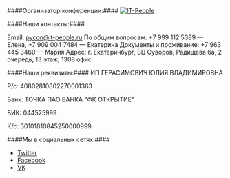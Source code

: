 ####Организатор конференции:####
[![IT-People](https://img-fotki.yandex.ru/get/176331/121639917.103/0_180a79_f89b8c60_orig)](http://www.it-people.ru/)

####Наши контакты:####

Email: pycon@it-people.ru
По общим вопросам: +7 999 112 5389 — Елена, +7 909 004 7484 — Екатерина
Документы и проживание: +7 963 445 3460 — Мария
Адрес: г. Екатеринбург, БЦ Суворов, Радищева 6а, 2 очередь, 13 этаж, 1308 офис

####Наши реквизиты:####
ИП ГЕРАСИМОВИЧ ЮЛИЯ ВЛАДИМИРОВНА  

Р/с: 40802810802270001363

Банк: ТОЧКА ПАО БАНКА "ФК ОТКРЫТИЕ" 

БИК: 044525999

К/с: 30101810845250000999  

####Мы в социальных сетях:####
- [Twitter](https://twitter.com/PyConRu)
- [Facebook](https://www.facebook.com/ruPycon)
- [VK](http://vk.com/pyconru)
